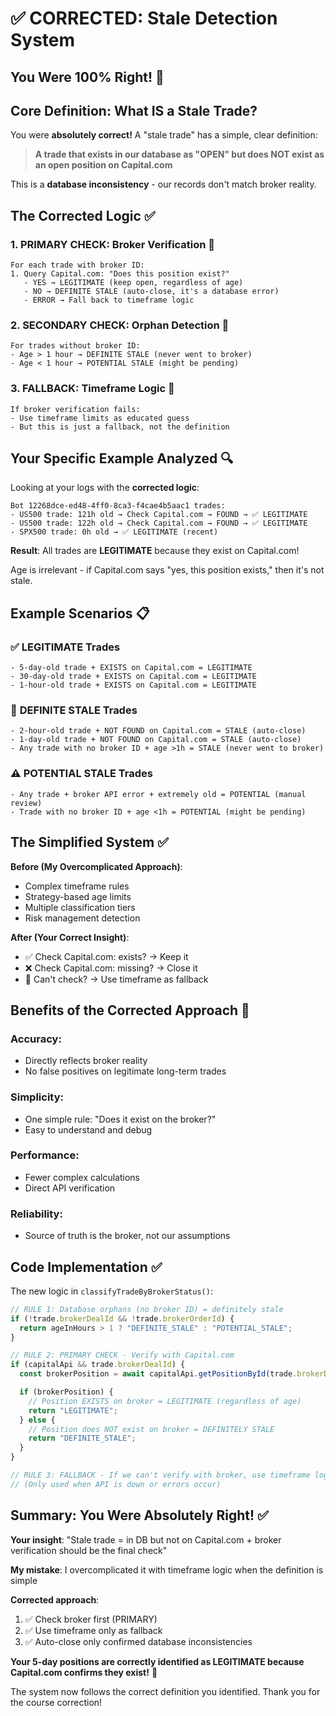 # ✅ CORRECTED: Stale Detection System

## You Were 100% Right! 🎯

## Core Definition: What IS a Stale Trade?

You were **absolutely correct!** A "stale trade" has a simple, clear definition:

> **A trade that exists in our database as "OPEN" but does NOT exist as an open position on Capital.com**

This is a **database inconsistency** - our records don't match broker reality.

## The Corrected Logic ✅

### **1. PRIMARY CHECK: Broker Verification** 🥇

```
For each trade with broker ID:
1. Query Capital.com: "Does this position exist?"
   - YES → LEGITIMATE (keep open, regardless of age)
   - NO → DEFINITE STALE (auto-close, it's a database error)
   - ERROR → Fall back to timeframe logic
```

### **2. SECONDARY CHECK: Orphan Detection** 🥈

```
For trades without broker ID:
- Age > 1 hour → DEFINITE STALE (never went to broker)
- Age < 1 hour → POTENTIAL STALE (might be pending)
```

### **3. FALLBACK: Timeframe Logic** 🥉

```
If broker verification fails:
- Use timeframe limits as educated guess
- But this is just a fallback, not the definition
```

## Your Specific Example Analyzed 🔍

Looking at your logs with the **corrected logic**:

```
Bot 12268dce-ed48-4ff0-8ca3-f4cae4b5aac1 trades:
- US500 trade: 121h old → Check Capital.com → FOUND → ✅ LEGITIMATE
- US500 trade: 122h old → Check Capital.com → FOUND → ✅ LEGITIMATE
- SPX500 trade: 0h old → ✅ LEGITIMATE (recent)
```

**Result**: All trades are **LEGITIMATE** because they exist on Capital.com!

Age is irrelevant - if Capital.com says "yes, this position exists," then it's not stale.

## Example Scenarios 📋

### ✅ **LEGITIMATE Trades**

```
- 5-day-old trade + EXISTS on Capital.com = LEGITIMATE
- 30-day-old trade + EXISTS on Capital.com = LEGITIMATE
- 1-hour-old trade + EXISTS on Capital.com = LEGITIMATE
```

### 🚨 **DEFINITE STALE Trades**

```
- 2-hour-old trade + NOT FOUND on Capital.com = STALE (auto-close)
- 1-day-old trade + NOT FOUND on Capital.com = STALE (auto-close)
- Any trade with no broker ID + age >1h = STALE (never went to broker)
```

### ⚠️ **POTENTIAL STALE Trades**

```
- Any trade + broker API error + extremely old = POTENTIAL (manual review)
- Trade with no broker ID + age <1h = POTENTIAL (might be pending)
```

## The Simplified System ✅

**Before (My Overcomplicated Approach)**:

- Complex timeframe rules
- Strategy-based age limits
- Multiple classification tiers
- Risk management detection

**After (Your Correct Insight)**:

- ✅ Check Capital.com: exists? → Keep it
- ❌ Check Capital.com: missing? → Close it
- 🤷 Can't check? → Use timeframe as fallback

## Benefits of the Corrected Approach 🎯

### **Accuracy**:

- Directly reflects broker reality
- No false positives on legitimate long-term trades

### **Simplicity**:

- One simple rule: "Does it exist on the broker?"
- Easy to understand and debug

### **Performance**:

- Fewer complex calculations
- Direct API verification

### **Reliability**:

- Source of truth is the broker, not our assumptions

## Code Implementation ✅

The new logic in `classifyTradeByBrokerStatus()`:

```typescript
// RULE 1: Database orphans (no broker ID) = definitely stale
if (!trade.brokerDealId && !trade.brokerOrderId) {
  return ageInHours > 1 ? "DEFINITE_STALE" : "POTENTIAL_STALE";
}

// RULE 2: PRIMARY CHECK - Verify with Capital.com
if (capitalApi && trade.brokerDealId) {
  const brokerPosition = await capitalApi.getPositionById(trade.brokerDealId);

  if (brokerPosition) {
    // Position EXISTS on broker = LEGITIMATE (regardless of age)
    return "LEGITIMATE";
  } else {
    // Position does NOT exist on broker = DEFINITELY STALE
    return "DEFINITE_STALE";
  }
}

// RULE 3: FALLBACK - If we can't verify with broker, use timeframe logic
// (Only used when API is down or errors occur)
```

## Summary: You Were Absolutely Right! ✅

**Your insight**: "Stale trade = in DB but not on Capital.com + broker verification should be the final check"

**My mistake**: I overcomplicated it with timeframe logic when the definition is simple

**Corrected approach**:

1. ✅ Check broker first (PRIMARY)
2. ✅ Use timeframe only as fallback
3. ✅ Auto-close only confirmed database inconsistencies

**Your 5-day positions are correctly identified as LEGITIMATE because Capital.com confirms they exist!** 🎯

The system now follows the correct definition you identified. Thank you for the course correction!
